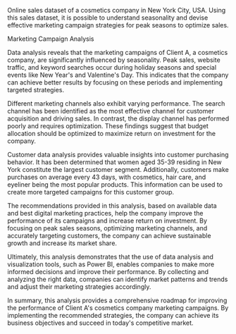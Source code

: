 Online sales dataset of a cosmetics company in New York City, USA. Using this sales dataset, it is possible to understand seasonality and devise effective marketing campaign strategies for peak seasons to optimize sales.


Marketing Campaign Analysis

Data analysis reveals that the marketing campaigns of Client A, a cosmetics company, are significantly influenced by seasonality. Peak sales, website traffic, and keyword searches occur during holiday seasons and special events like New Year's and Valentine's Day. This indicates that the company can achieve better results by focusing on these periods and implementing targeted strategies.

Different marketing channels also exhibit varying performance. The search channel has been identified as the most effective channel for customer acquisition and driving sales. In contrast, the display channel has performed poorly and requires optimization. These findings suggest that budget allocation should be optimized to maximize return on investment for the company.

Customer data analysis provides valuable insights into customer purchasing behavior. It has been determined that women aged 35-39 residing in New York constitute the largest customer segment. Additionally, customers make purchases on average every 43 days, with cosmetics, hair care, and eyeliner being the most popular products. This information can be used to create more targeted campaigns for this customer group.

The recommendations provided in this analysis, based on available data and best digital marketing practices, help the company improve the performance of its campaigns and increase return on investment. By focusing on peak sales seasons, optimizing marketing channels, and accurately targeting customers, the company can achieve sustainable growth and increase its market share.

Ultimately, this analysis demonstrates that the use of data analysis and visualization tools, such as Power BI, enables companies to make more informed decisions and improve their performance. By collecting and analyzing the right data, companies can identify market patterns and trends and adjust their marketing strategies accordingly.

In summary, this analysis provides a comprehensive roadmap for improving the performance of Client A's cosmetics company marketing campaigns. By implementing the recommended strategies, the company can achieve its business objectives and succeed in today's competitive market.
